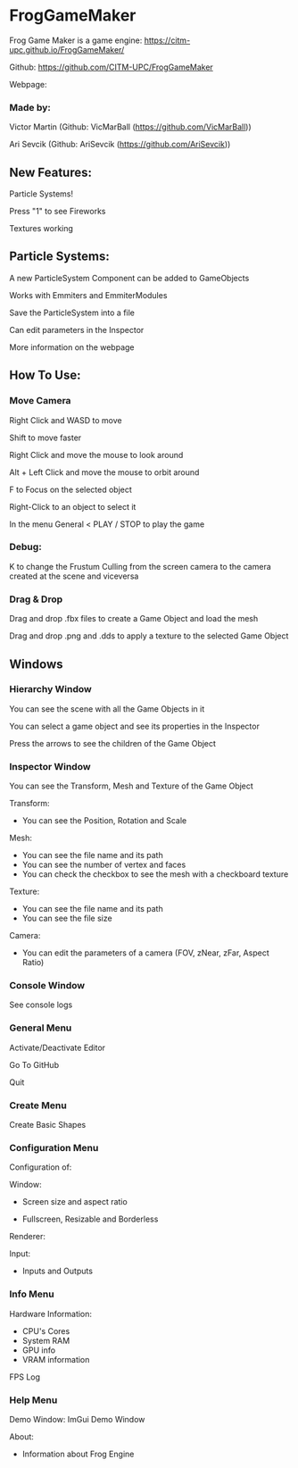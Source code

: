 # FrogGameMaker

Frog Game Maker is a game engine: https://citm-upc.github.io/FrogGameMaker/

Github: https://github.com/CITM-UPC/FrogGameMaker

Webpage: 

### Made by: 
Victor Martin (Github: VicMarBall (https://github.com/VicMarBall))

Ari Sevcik (Github: AriSevcik (https://github.com/AriSevcik))

## New Features: 
Particle Systems!

Press "1" to see Fireworks

Textures working

## Particle Systems: 
A new ParticleSystem Component can be added to GameObjects

Works with Emmiters and EmmiterModules

Save the ParticleSystem into a file

Can edit parameters in the Inspector

More information on the webpage

## How To Use: 
### Move Camera 
Right Click and WASD to move

Shift to move faster

Right Click and move the mouse to look around

Alt + Left Click and move the mouse to orbit around

F to Focus on the selected object

Right-Click to an object to select it

In the menu General < PLAY / STOP to play the game

### Debug: 

K to change the Frustum Culling from the screen camera to the camera created at the scene and viceversa

### Drag & Drop 
Drag and drop .fbx files to create a Game Object and load the mesh

Drag and drop .png and .dds to apply a texture to the selected Game Object

## Windows
### Hierarchy Window 
You can see the scene with all the Game Objects in it

You can select a game object and see its properties in the Inspector

Press the arrows to see the children of the Game Object

### Inspector Window 
You can see the Transform, Mesh and Texture of the Game Object

Transform: 

 - You can see the Position, Rotation and Scale

Mesh: 

 - You can see the file name and its path
 - You can see the number of vertex and faces
 - You can check the checkbox to see the mesh with a checkboard texture

Texture: 
 - You can see the file name and its path
 - You can see the file size

Camera: 
 - You can edit the parameters of a camera (FOV, zNear, zFar, Aspect Ratio)

### Console Window
See console logs

### General Menu
Activate/Deactivate Editor

Go To GitHub

Quit

### Create Menu
Create Basic Shapes

### Configuration Menu
Configuration of:

Window: 

 - Screen size and aspect ratio
    
 - Fullscreen, Resizable and Borderless

Renderer:

Input:

 - Inputs and Outputs

### Info Menu
Hardware Information: 

 - CPU's Cores
 - System RAM
 - GPU info
 - VRAM information

FPS Log

### Help Menu
Demo Window: ImGui Demo Window

About: 

 - Information about Frog Engine
